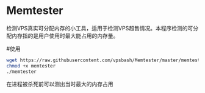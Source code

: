 # Memtester
检测VPS真实可分配内存的小工具，适用于检测VPS超售情况。本程序检测的可分配内存指的是用户使用时最大能占用的内存量。

#使用

```bash
wget https://raw.githubusercontent.com/vpsbash/Memtester/master/memtester
chmod +x memtester
./memtester
```

在进程被杀死前可以测出当时最大的内存占用
